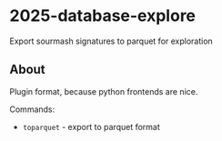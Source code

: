 # 2025-database-explore

Export sourmash signatures to parquet for exploration

## About

Plugin format, because python frontends are nice.

Commands:

- `toparquet` - export to parquet format
